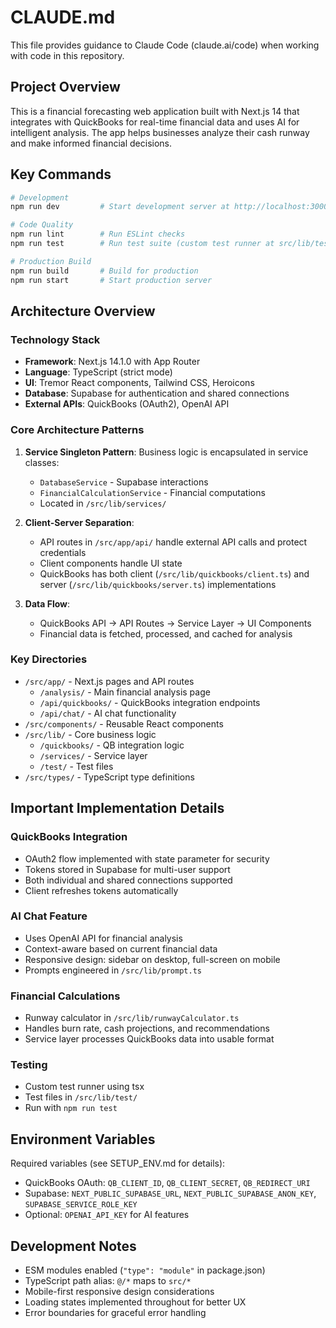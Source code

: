 # CLAUDE.md

This file provides guidance to Claude Code (claude.ai/code) when working with code in this repository.

## Project Overview

This is a financial forecasting web application built with Next.js 14 that integrates with QuickBooks for real-time financial data and uses AI for intelligent analysis. The app helps businesses analyze their cash runway and make informed financial decisions.

## Key Commands

```bash
# Development
npm run dev         # Start development server at http://localhost:3000

# Code Quality
npm run lint        # Run ESLint checks
npm run test        # Run test suite (custom test runner at src/lib/test/runTests.ts)

# Production Build
npm run build       # Build for production
npm run start       # Start production server
```

## Architecture Overview

### Technology Stack
- **Framework**: Next.js 14.1.0 with App Router
- **Language**: TypeScript (strict mode)
- **UI**: Tremor React components, Tailwind CSS, Heroicons
- **Database**: Supabase for authentication and shared connections
- **External APIs**: QuickBooks (OAuth2), OpenAI API

### Core Architecture Patterns

1. **Service Singleton Pattern**: Business logic is encapsulated in service classes:
   - `DatabaseService` - Supabase interactions
   - `FinancialCalculationService` - Financial computations
   - Located in `/src/lib/services/`

2. **Client-Server Separation**:
   - API routes in `/src/app/api/` handle external API calls and protect credentials
   - Client components handle UI state
   - QuickBooks has both client (`/src/lib/quickbooks/client.ts`) and server (`/src/lib/quickbooks/server.ts`) implementations

3. **Data Flow**:
   - QuickBooks API → API Routes → Service Layer → UI Components
   - Financial data is fetched, processed, and cached for analysis

### Key Directories

- `/src/app/` - Next.js pages and API routes
  - `/analysis/` - Main financial analysis page
  - `/api/quickbooks/` - QuickBooks integration endpoints
  - `/api/chat/` - AI chat functionality
- `/src/components/` - Reusable React components
- `/src/lib/` - Core business logic
  - `/quickbooks/` - QB integration logic
  - `/services/` - Service layer
  - `/test/` - Test files
- `/src/types/` - TypeScript type definitions

## Important Implementation Details

### QuickBooks Integration
- OAuth2 flow implemented with state parameter for security
- Tokens stored in Supabase for multi-user support
- Both individual and shared connections supported
- Client refreshes tokens automatically

### AI Chat Feature
- Uses OpenAI API for financial analysis
- Context-aware based on current financial data
- Responsive design: sidebar on desktop, full-screen on mobile
- Prompts engineered in `/src/lib/prompt.ts`

### Financial Calculations
- Runway calculator in `/src/lib/runwayCalculator.ts`
- Handles burn rate, cash projections, and recommendations
- Service layer processes QuickBooks data into usable format

### Testing
- Custom test runner using tsx
- Test files in `/src/lib/test/`
- Run with `npm run test`

## Environment Variables

Required variables (see SETUP_ENV.md for details):
- QuickBooks OAuth: `QB_CLIENT_ID`, `QB_CLIENT_SECRET`, `QB_REDIRECT_URI`
- Supabase: `NEXT_PUBLIC_SUPABASE_URL`, `NEXT_PUBLIC_SUPABASE_ANON_KEY`, `SUPABASE_SERVICE_ROLE_KEY`
- Optional: `OPENAI_API_KEY` for AI features

## Development Notes

- ESM modules enabled (`"type": "module"` in package.json)
- TypeScript path alias: `@/*` maps to `src/*`
- Mobile-first responsive design considerations
- Loading states implemented throughout for better UX
- Error boundaries for graceful error handling